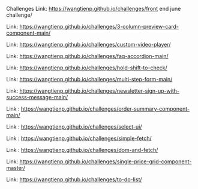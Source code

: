 Challenges
Link: https://wangtienp.github.io/challenges/front end june challenge/

Link: https://wangtienp.github.io/challenges/3-column-preview-card-component-main/

Link: https://wangtienp.github.io/challenges/custom-video-player/

Link: https://wangtienp.github.io/challenges/faq-accordion-main/

Link: https://wangtienp.github.io/challenges/hold-shift-to-check/

Link: https://wangtienp.github.io/challenges/multi-step-form-main/

Link: https://wangtienp.github.io/challenges/newsletter-sign-up-with-success-message-main/

Link : https://wangtienp.github.io/challenges/order-summary-component-main/

Link : https://wangtienp.github.io/challenges/select-ui/

Link : https://wangtienp.github.io/challenges/simple-fetch/

Link : https://wangtienp.github.io/challenges/dom-and-fetch/

Link: https://wangtienp.github.io/challenges/single-price-grid-component-master/

Link: https://wangtienp.github.io/challenges/to-do-list/




